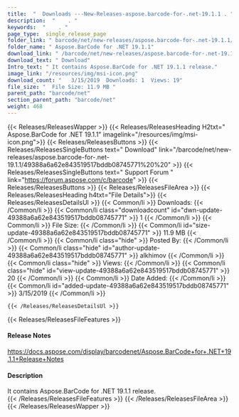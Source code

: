 ```yaml
---
title:  "  Downloads ---New-Releases-aspose.barcode-for-.net-19.1.1 . " 
description:  "    . " 
keywords:  "    . " 
page_type:  single_release_page
folder_link: " barcode/net/new-releases/aspose.barcode-for-.net-19.1.1/"
folder_name: " Aspose.BarCode for .NET 19.1.1"
download_link: " /barcode/net/new-releases/aspose.barcode-for-.net-19.1.1/49388a6a62e843519517bddb08745771"
download_text: " Download"
Intro_text: " It contains Aspose.BarCode for .NET 19.1.1 release."
image_link: "/resources/img/msi-icon.png"
download_count: "   3/15/2019  Downloads: 1  Views: 19"
file_size: "  File Size: 11.9 MB "
parent_path: "barcode/net"
section_parent_path: "barcode/net"
weight: 468
---
```


{{< Releases/ReleasesWapper >}}
  {{< Releases/ReleasesHeading H2txt=" Aspose.BarCode for .NET 19.1.1" imagelink="/resources/img/msi-icon.png">}}
  {{< Releases/ReleasesButtons >}}
    {{< Releases/ReleasesSingleButtons text=" Download" link="/barcode/net/new-releases/aspose.barcode-for-.net-19.1.1/49388a6a62e843519517bddb08745771%20%20" >}}
    {{< Releases/ReleasesSingleButtons text=" Support Forum " link="https://forum.aspose.com/c/barcode" >}}
  {{< Releases/ReleasesButtons >}}
  {{< Releases/ReleasesFileArea >}}
    {{< Releases/ReleasesHeading h4txt="File Details">}}
    {{< Releases/ReleasesDetailsUl >}}
            {{< Common/li  >}} Downloads: {{< /Common/li >}} 
      {{< Common/li class="downloadcount" id="dwn-update-49388a6a62e843519517bddb08745771" >}} 1 {{< /Common/li >}} 
      {{< Common/li  >}} File Size: {{< /Common/li >}} 
      {{< Common/li id="size-update-49388a6a62e843519517bddb08745771" >}} 11.9 MB {{< /Common/li >}} 
      {{< Common/li  class="hide" >}} Posted By: {{< /Common/li >}} 
      {{< Common/li class="hide" id="author-update-49388a6a62e843519517bddb08745771" >}} alkhimov {{< /Common/li >}} 
      {{< Common/li class="hide"  >}} Views: {{< /Common/li >}} 
      {{< Common/li class="hide" id="view-update-49388a6a62e843519517bddb08745771" >}} 20 {{< /Common/li >}} 
      {{< Common/li  >}} Date Added: {{< /Common/li >}} 
      {{< Common/li id="added-update-49388a6a62e843519517bddb08745771" >}} 3/15/2019 {{< /Common/li >}} 

    {{< /Releases/ReleasesDetailsUl >}}

  {{< Releases/ReleasesFileFeatures >}}
      <h4>Release Notes</h4><div><a href="https://docs.aspose.com/display/barcodenet/Aspose.BarCode+for+.NET+19.1.1+Release+Notes">https://docs.aspose.com/display/barcodenet/Aspose.BarCode+for+.NET+19.1.1+Release+Notes</a></div><h4>Description</h4><div class="HTMLDescription">It contains Aspose.BarCode for .NET 19.1.1 release.</div>
  {{< /Releases/ReleasesFileFeatures >}}
 {{< /Releases/ReleasesFileArea >}}
{{< /Releases/ReleasesWapper >}}


